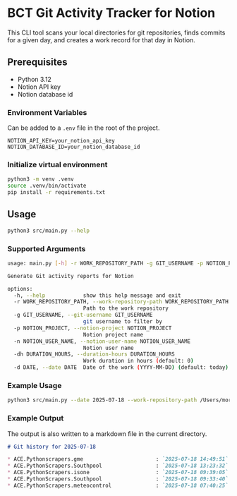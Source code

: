 # BCT Git Activity Tracker for Notion

This CLI tool scans your local directories for git repositories, finds commits for a given day, and creates a work record for that day in Notion.

## Prerequisites

- Python 3.12
- Notion API key
- Notion database id

### Environment Variables

Can be added to a `.env` file in the root of the project.

```env
NOTION_API_KEY=your_notion_api_key
NOTION_DATABASE_ID=your_notion_database_id
```

### Initialize virtual environment

```bash
python3 -m venv .venv
source .venv/bin/activate
pip install -r requirements.txt
```

## Usage

```bash
python3 src/main.py --help
```

### Supported Arguments

```bash
usage: main.py [-h] -r WORK_REPOSITORY_PATH -g GIT_USERNAME -p NOTION_PROJECT -n NOTION_USER_NAME [-dh DURATION_HOURS] [-d DATE]

Generate Git activity reports for Notion

options:
  -h, --help            show this help message and exit
  -r WORK_REPOSITORY_PATH, --work-repository-path WORK_REPOSITORY_PATH
                        Path to the work repository
  -g GIT_USERNAME, --git-username GIT_USERNAME
                        git username to filter by
  -p NOTION_PROJECT, --notion-project NOTION_PROJECT
                        Notion project name
  -n NOTION_USER_NAME, --notion-user-name NOTION_USER_NAME
                        Notion user name
  -dh DURATION_HOURS, --duration-hours DURATION_HOURS
                        Work duration in hours (default: 0)
  -d DATE, --date DATE  Date of the work (YYYY-MM-DD) (default: today)
```

### Example Usage

```bash
python3 src/main.py --date 2025-07-18 --work-repository-path /Users/moritzmarcushonscheidt/Projects/ --git-username mcklmo --notion-project "Heads" --notion-user-name "Moritz Marcus Hönscheidt" --duration-hours 0
```

### Example Output

The output is also written to a markdown file in the current directory.

```markdown
# Git history for 2025-07-18

* ACE.Pythonscrapers.gme                       : `2025-07-18 14:49:51` (232daec24410a4b78f31459c452d9f57f9bdd653) **[DO-716] migrate to new ftps server**
* ACE.PythonScrapers.Southpool                 : `2025-07-18 13:23:32` (771601e124b2b540e64e093e4cd9d3be1e1f4227) **[DATAP-6733] extend schedule to 12:44-13.30**
* ACE.PythonScrapers.isone                     : `2025-07-18 09:39:05` (7c4ad639bcffd4ec320aa776ed79dbc43aea8c3f) **Revert "[test] add new schedule for debugging"**
* ACE.PythonScrapers.Southpool                 : `2025-07-18 09:33:40` (e0d73bdad809d26086f824e41a288a1d9d0a9c5e) **[DATAP-6733] fix broken cron job**
* ACE.PythonScrapers.meteocontrol              : `2025-07-18 07:40:25` (0b2293cacc30071f1f55c9263046f82eea56fb92) **[alert2333582] raise ttl and request timeout**
```
